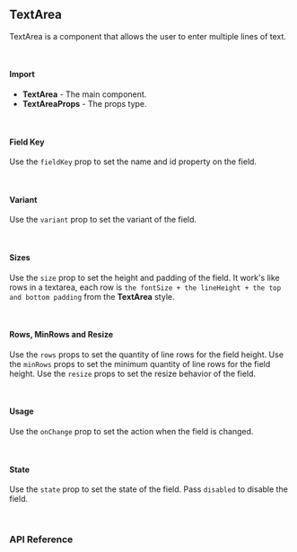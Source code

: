 ## TextArea

TextArea is a component that allows the user to enter multiple lines of text.

<div>
<LeSourceButton url="https://github.com/hiimlex/leux/tree/main/src/components/TextArea"></LeSourceButton>
</div>

<br/>

#### Import

<div>
<TextAreaImportPreview>
</TextAreaImportPreview>
</div>

- **TextArea** - The main component.
- **TextAreaProps** - The props type.

<br/>

#### Field Key

Use the `fieldKey` prop to set the name and id property on the field.

<div>
<TextAreaFieldKeyPreview>
</TextAreaFieldKeyPreview>
</div>

<br />

#### Variant

Use the `variant` prop to set the variant of the field.

<div>
<TextAreaVariantPreview>
</TextAreaVariantPreview>
</div>

<br />

#### Sizes

Use the `size` prop to set the height and padding of the field. It work's like rows in a textarea, each row is `the fontSize + the lineHeight + the top and bottom padding` from the **TextArea** style.

<div>
<TextAreaSizePreview>
</TextAreaSizePreview>
</div>

<br />

#### Rows, MinRows and Resize

Use the `rows` props to set the quantity of line rows for the field height. Use the `minRows` props to set the minimum quantity of line rows for the field height. Use the `resize` props to set the resize behavior of the field.

<div>
<TextAreaRowsPreview>
</TextAreaRowsPreview>
</div>

<br/>

#### Usage

Use the `onChange` prop to set the action when the field is changed.

<div>
<TextAreaActionPreview>
</TextAreaActionPreview>
</div>

<br />

#### State

Use the `state` prop to set the state of the field. Pass `disabled` to disable the field.

<div>
<TextAreaStatePreview>
</TextAreaStatePreview>
</div>

<br/>

### API Reference

<div>
<TextAreaApiTable>
</TextAreaApiTable>
</div>

<br />
